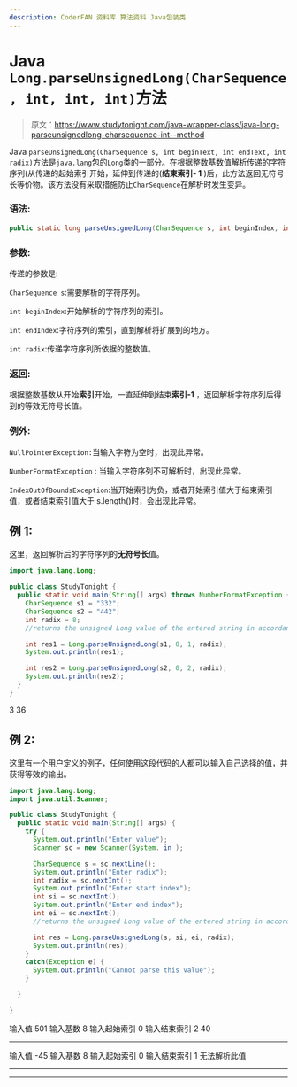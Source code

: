 ```yaml
---
description: CoderFAN 资料库 算法资料 Java包装类
---
```


# Java `Long.parseUnsignedLong(CharSequence, int, int, int)`方法

> 原文：<https://www.studytonight.com/java-wrapper-class/java-long-parseunsignedlong-charsequence-int--method>

Java `parseUnsignedLong(CharSequence s, int beginText, int endText, int radix)`方法是`java.lang`包的`Long`类的一部分。在根据整数基数值解析传递的字符序列(从传递的起始索引开始，延伸到传递的(**结束索引- 1** )后，此方法返回无符号长等价物。该方法没有采取措施防止`CharSequence`在解析时发生变异。

### 语法:

```java
public static long parseUnsignedLong(CharSequence s, int beginIndex, int endIndex, int radix)throws NumberFormatException 
```

### 参数:

传递的参数是:

`CharSequence s`:需要解析的字符序列。

`int beginIndex`:开始解析的字符序列的索引。

`int endIndex`:字符序列的索引，直到解析将扩展到的地方。

`int radix`:传递字符序列所依据的整数值。

### 返回:

根据整数基数从开始**索引**开始，一直延伸到结束**索引-1** ，返回解析字符序列后得到的等效无符号长值。

### 例外:

`NullPointerException:`当输入字符为空时，出现此异常。

`NumberFormatException` : 当输入字符序列不可解析时，出现此异常。

`IndexOutOfBoundsException`:当开始索引为负，或者开始索引值大于结束索引值，或者结束索引值大于 s.length()时，会出现此异常。

## 例 1:

这里，返回解析后的字符序列的**无符号长**值。

```java
import java.lang.Long;

public class StudyTonight {
  public static void main(String[] args) throws NumberFormatException {
    CharSequence s1 = "332";
    CharSequence s2 = "442";
    int radix = 8;
    //returns the unsigned Long value of the entered string in accordance with the radix and beginning and end index

    int res1 = Long.parseUnsignedLong(s1, 0, 1, radix);
    System.out.println(res1);

    int res2 = Long.parseUnsignedLong(s2, 0, 2, radix);
    System.out.println(res2);
  }
}
```

3
36

## 例 2:

这里有一个用户定义的例子，任何使用这段代码的人都可以输入自己选择的值，并获得等效的输出。

```java
import java.lang.Long;
import java.util.Scanner;

public class StudyTonight {
  public static void main(String[] args) {
    try {
      System.out.println("Enter value");
      Scanner sc = new Scanner(System. in );

      CharSequence s = sc.nextLine();
      System.out.println("Enter radix");
      int radix = sc.nextInt();
      System.out.println("Enter start index");
      int si = sc.nextInt();
      System.out.println("Enter end index");
      int ei = sc.nextInt();
      //returns the unsigned Long value of the entered string in accordance with the radix and beginning and end index

      int res = Long.parseUnsignedLong(s, si, ei, radix);
      System.out.println(res);
    }
    catch(Exception e) {
      System.out.println("Cannot parse this value");
    }

  }

}
```

输入值
501
输入基数
8
输入起始索引
0
输入结束索引
2
40
* * * * * * * * * * * * * * * * * * * * * *
输入值
-45
输入基数
8
输入起始索引
0
输入结束索引
1
无法解析此值

* * *

* * *